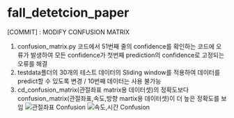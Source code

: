 # fall_detetcion_paper

[COMMIT] :  MODIFY CONFUSION MATRIX
1. confusion_matrix.py 코드에서 51번째 줄의 confidence를 확인하는 코드에 오류가 발생하여 모든 confidence가 첫번째 prediction의 confidence로 고정되는 오류를 해결
2. testdata폴더의 30개의 테스트 데이터의 Sliding window를 적용하여 데이터를 predict할 수 있도록 변경 / 10번째 데이터는 사용 불가능
3. cd_confusion_matrix(관절좌표 matrix용 데이터셋)의 정확도보다 confusion_matrix(관절좌표,속도,방향 martix용 데이터셋)이 더 높은 정확도를 보임
![관절좌표 Confusion](https://github.com/mcw1217/fall_detetcion_paper/assets/87608623/3f138a77-72a0-4925-b078-cf2c6c1b404a)
![속도,시간 Confusion](https://github.com/mcw1217/fall_detetcion_paper/assets/87608623/191905bf-02f3-4ba4-9a66-f70040e06255)
